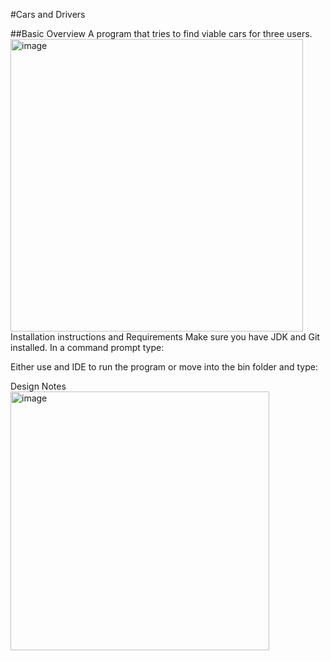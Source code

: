 #Cars and Drivers

##Basic Overview
A program that tries to find viable cars for three users.
<img width="468" alt="image" src="https://github.com/VBamalie/Car-and-Driver-Classes/assets/101467130/b6d1056a-a9fe-471f-9450-62cdc8820ffc">
Installation instructions and Requirements
Make sure you have JDK and Git installed. 
In a command prompt type:
 
 Either use and IDE to run the program or move into the bin folder and type:
 
Design Notes
 <img width="414" alt="image" src="https://github.com/VBamalie/Car-and-Driver-Classes/assets/101467130/080019ff-957a-4b44-b84e-95fa2c4b2a04">
